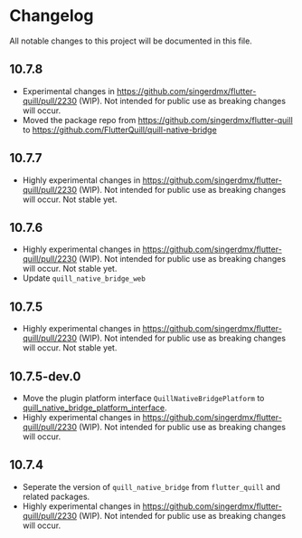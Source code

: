 # Changelog

All notable changes to this project will be documented in this file.

## 10.7.8

- Experimental changes in https://github.com/singerdmx/flutter-quill/pull/2230 (WIP). Not intended for public use as breaking changes will occur.
- Moved the package repo from https://github.com/singerdmx/flutter-quill to https://github.com/FlutterQuill/quill-native-bridge

## 10.7.7

- Highly experimental changes in https://github.com/singerdmx/flutter-quill/pull/2230 (WIP). Not intended for public use as breaking changes will occur. Not stable yet.

## 10.7.6

- Highly experimental changes in https://github.com/singerdmx/flutter-quill/pull/2230 (WIP). Not intended for public use as breaking changes will occur. Not stable yet.
- Update `quill_native_bridge_web`

## 10.7.5

- Highly experimental changes in https://github.com/singerdmx/flutter-quill/pull/2230 (WIP). Not intended for public use as breaking changes will occur. Not stable yet.

## 10.7.5-dev.0

- Move the plugin platform interface `QuillNativeBridgePlatform` to [quill_native_bridge_platform_interface](https://pub.dev/packages/quill_native_bridge_platform_interface).
- Highly experimental changes in https://github.com/singerdmx/flutter-quill/pull/2230 (WIP). Not intended for public use as breaking changes will occur.

## 10.7.4

- Seperate the version of `quill_native_bridge` from `flutter_quill` and related packages.
- Highly experimental changes in https://github.com/singerdmx/flutter-quill/pull/2230 (WIP). Not intended for public use as breaking changes will occur.